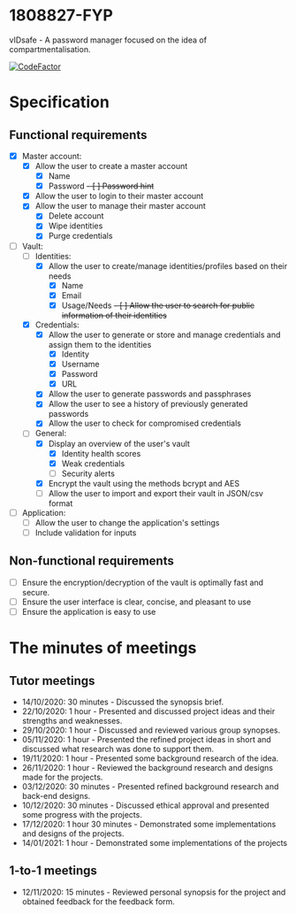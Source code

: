 # 1808827-FYP

vIDsafe - A password manager focused on the idea of compartmentalisation.

[![CodeFactor](https://www.codefactor.io/repository/github/outerme/1808827-fyp/badge)](https://www.codefactor.io/repository/github/outerme/1808827-fyp)

# Specification

## Functional requirements

- [x] Master account:
	- [x] Allow the user to create a master account
		- [x] Name
		- [x] Password
		~~- [ ] Password hint~~
	- [x] Allow the user to login to their master account
	- [x] Allow the user to manage their master account
		- [x] Delete account
		- [x] Wipe identities
		- [x] Purge credentials
- [ ] Vault:
	- [ ] Identities:	
		- [x] Allow the user to create/manage identities/profiles based on their needs
			- [x] Name
			- [x] Email
			- [x] Usage/Needs
		~~- [ ] Allow the user to search for public information of their identities~~
	- [x] Credentials:
		- [x] Allow the user to generate or store and manage credentials and assign them to the identities
			- [x] Identity
			- [x] Username
			- [x] Password
			- [x] URL
		- [x] Allow the user to generate passwords and passphrases
		- [x] Allow the user to see a history of previously generated passwords
		- [x] Allow the user to check for compromised credentials
	- [ ] General:
		- [x] Display an overview of the user's vault
			- [x] Identity health scores
			- [x] Weak credentials
			- [ ] Security alerts
		- [x] Encrypt the vault using the methods bcrypt and AES
		- [ ] Allow the user to import and export their vault in JSON/csv format
- [ ] Application:
	- [ ] Allow the user to change the application's settings
	- [ ] Include validation for inputs

## Non-functional requirements

- [ ] Ensure the encryption/decryption of the vault is optimally fast and secure.
- [ ] Ensure the user interface is clear, concise, and pleasant to use
- [ ] Ensure the application is easy to use

# The minutes of meetings

## Tutor meetings

- 14/10/2020: 30 minutes - Discussed the synopsis brief.
- 22/10/2020: 1 hour - Presented and discussed project ideas and their strengths and weaknesses.
- 29/10/2020: 1 hour - Discussed and reviewed various group synopses.
- 05/11/2020: 1 hour - Presented the refined project ideas in short and discussed what research was done to support them.
- 19/11/2020: 1 hour - Presented some background research of the idea.
- 26/11/2020: 1 hour - Reviewed the background research and designs made for the projects.
- 03/12/2020: 30 minutes - Presented refined background research and back-end designs.
- 10/12/2020: 30 minutes - Discussed ethical approval and presented some progress with the projects.
- 17/12/2020: 1 hour 30 minutes - Demonstrated some implementations and designs of the projects.
- 14/01/2021: 1 hour - Demonstrated some implementations of the projects

## 1-to-1 meetings

- 12/11/2020: 15 minutes - Reviewed personal synopsis for the project and obtained feedback for the feedback form.
